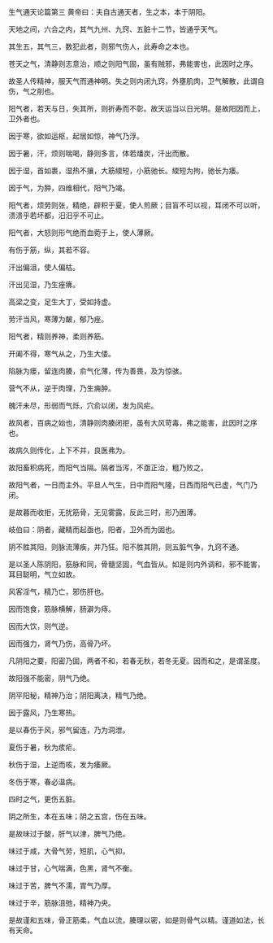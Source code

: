 生气通天论篇第三
黄帝曰：夫自古通天者，生之本，本于阴阳。

天地之间，六合之内，其气九州、九窍、五脏十二节，皆通乎天气。

其生五，其气三，数犯此者，则邪气伤人，此寿命之本也。

苍天之气，清静则志意治，顺之则阳气固，虽有贼邪，弗能害也，此因时之序。

故圣人传精神，服天气而通神明。失之则内闭九窍，外壅肌肉，卫气解散，此谓自伤，气之削也。

阳气者，若天与日，失其所，则折寿而不彰。故天运当以日光明。是故阳因而上，卫外者也。

因于寒，欲如运枢，起居如惊，神气乃浮。

因于暑，汗，烦则喘喝，静则多言，体若燔炭，汗出而散。

因于湿，首如裹，湿热不攘，大筋緛短，小筋驰长。緛短为拘，驰长为痿。

因于气，为肿，四维相代，阳气乃竭。

阳气者，烦劳则张，精绝，辟积于夏，使人煎厥；目盲不可以视，耳闭不可以听，溃溃乎若坏都，汨汨乎不可止。

阳气者，大怒则形气绝而血菀于上，使人薄厥。

有伤于筋，纵，其若不容。

汗出偏沮，使人偏枯。

汗出见湿，乃生痤疿。

高梁之变，足生大丁，受如持虚。

劳汗当风，寒薄为皶，郁乃痤。

阳气者，精则养神，柔则养筋。

开阖不得，寒气从之，乃生大偻。

陷脉为瘘，留连肉腠，俞气化薄，传为善畏，及为惊骇。

营气不从，逆于肉理，乃生痈肿。

魄汗未尽，形弱而气烁，穴俞以闭，发为风疟。

故风者，百病之始也，清静则肉腠闭拒，虽有大风苛毒，弗之能害，此因时之序也。

故病久则传化，上下不并，良医弗为。

故阳畜积病死，而阳气当隔。隔者当泻，不亟正治，粗乃败之。

故阳气者，一日而主外。平旦人气生，日中而阳气隆，日西而阳气已虚，气门乃闭。

是故暮而收拒，无扰筋骨，无见雾露，反此三时，形乃困薄。

岐伯曰：阴者，藏精而起亟也，阳者，卫外而为固也。

阴不胜其阳，则脉流薄疾，并乃狂。阳不胜其阴，则五脏气争，九窍不通。

是以圣人陈阴阳，筋脉和同，骨髓坚固，气血皆从。如是则内外调和，邪不能害，耳目聪明，气立如故。

风客淫气，精乃亡，邪伤肝也。

因而饱食，筋脉横解，肠澼为痔。

因而大饮，则气逆。

因而强力，肾气乃伤，高骨乃坏。

凡阴阳之要，阳密乃固，两者不和，若春无秋，若冬无夏。因而和之，是谓圣度。

故阳强不能密，阴气乃绝。

阴平阳秘，精神乃治；阴阳离决，精气乃绝。

因于露风，乃生寒热。

是以春伤于风，邪气留连，乃为洞泄。

夏伤于暑，秋为痎疟。

秋伤于湿，上逆而咳，发为痿厥。

冬伤于寒，春必温病。

四时之气，更伤五脏。

阴之所生，本在五味；阴之五宫，伤在五味。

是故味过于酸，肝气以津，脾气乃绝。

味过于咸，大骨气劳，短肌，心气抑。

味过于甘，心气喘满，色黑，肾气不衡。

味过于苦，脾气不濡，胃气乃厚。

味过于辛，筋脉沮弛，精神乃央。

是故谨和五味，骨正筋柔，气血以流，腠理以密，如是则骨气以精。谨道如法，长有天命。